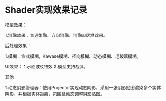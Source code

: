 # Shader实现效果记录

模型效果：

1.消融效果：普通消融、方向消融、消融加灰烬效果。

后处理效果：

1.模糊：盒式模糊，Kawase模糊、径向模糊、动态模糊、毛玻璃模糊。

UI效果：
1.水面波纹特效
2.模型支持裁减。

其他

1.动态阴影管理器：使用Projector实现动态阴影，采用一张阴影贴图渲染多个实体阴影，并根据实体距离，包围盒动态调整阴影贴图。
